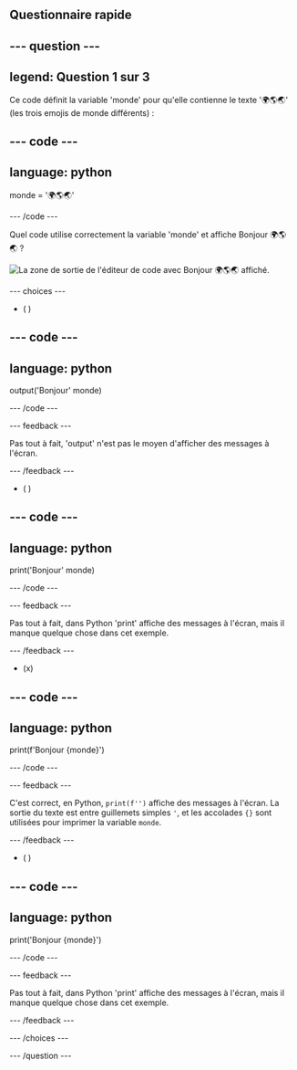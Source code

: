 ## Questionnaire rapide

## --- question ---

## legend: Question 1 sur 3

Ce code définit la variable 'monde' pour qu'elle contienne le texte '🌍🌎🌏' (les trois emojis de monde différents) :

## --- code ---

## language: python

monde = '🌍🌎🌏'

\--- /code ---

Quel code utilise correctement la variable 'monde' et affiche Bonjour 🌍🌎🌏 ?

![La zone de sortie de l'éditeur de code avec Bonjour 🌍🌎🌏 affiché.](images/quiz1.png)

\--- choices ---

- ( )

## --- code ---

## language: python

output('Bonjour' monde)

\--- /code ---

\--- feedback ---

Pas tout à fait, 'output' n'est pas le moyen d'afficher des messages à l'écran.

\--- /feedback ---

- ( )

## --- code ---

## language: python

print('Bonjour' monde)

\--- /code ---

\--- feedback ---

Pas tout à fait, dans Python 'print' affiche des messages à l'écran, mais il manque quelque chose dans cet exemple.

\--- /feedback ---

- (x)

## --- code ---

## language: python

print(f'Bonjour {monde}')

\--- /code ---

\--- feedback ---

C'est correct, en Python, `print(f'')` affiche des messages à l'écran. La sortie du texte est entre guillemets simples `'`, et les accolades `{}` sont utilisées pour imprimer la variable `monde`.

\--- /feedback ---

- ( )

## --- code ---

## language: python

print('Bonjour {monde}')

\--- /code ---

\--- feedback ---

Pas tout à fait, dans Python 'print' affiche des messages à l'écran, mais il manque quelque chose dans cet exemple.

\--- /feedback ---

\--- /choices ---

\--- /question ---
